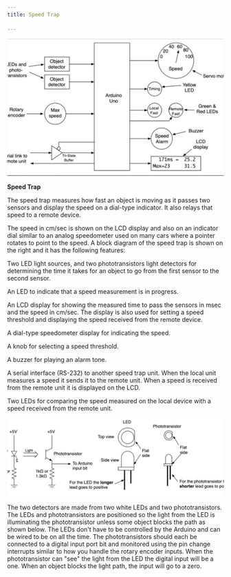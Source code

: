 ```yaml
---
title: Speed Trap

---
```



![](/img/projects/p2d1.png)

**Speed Trap**

The speed trap measures how fast an object is moving as it passes two sensors and display the speed on a dial-type indicator. It also relays that speed to a remote device.

The speed in cm/sec is shown on the LCD display and also on an indicator dial similar to an analog speedometer used on many cars where a pointer rotates to point to the speed. A block diagram of the speed trap is shown on the right and it has the following features:

Two LED light sources, and two phototransistors light detectors for determining the time it takes for an object to go from the first sensor to the second sensor.

An LED to indicate that a speed measurement is in progress.

An LCD display for showing the measured time to pass the sensors in msec and the speed in cm/sec. The display is also used for setting a speed threshold and displaying the speed received from the remote device.

A dial-type speedometer display for indicating the speed.

A knob for selecting a speed threshold.

A buzzer for playing an alarm tone.

A serial interface (RS-232) to another speed trap unit. When the local unit measures a speed it sends it to the remote unit. When a speed is received from the remote unit it is displayed on the LCD.

Two LEDs for comparing the speed measured on the local device with a speed received from the remote unit.

![](/img/projects/p2d2.png)

The two detectors are made from two white LEDs and two phototransistors. The LEDs and phototransistors are positioned so the light from the LED is illuminating the phototransistor unless some object blocks the path as shown below. The LEDs don't have to be controlled by the Arduino and can be wired to be on all the time. The phototransistors should each be connected to a digital input port bit and monitored using the pin change interrupts similar to how you handle the rotary encoder inputs. When the phototransistor can "see" the light from the LED the digital input will be a one. When an object blocks the light path, the input will go to a zero.
